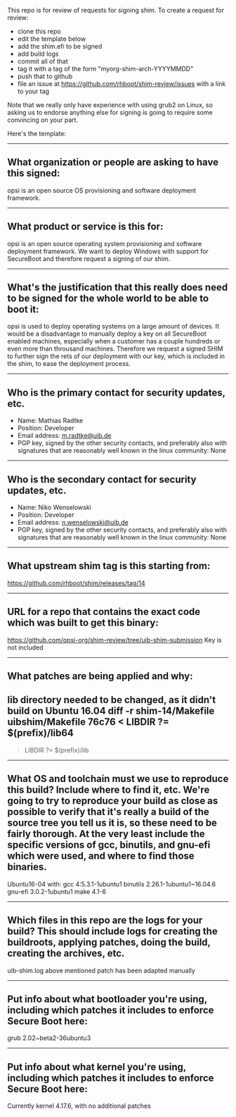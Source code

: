 This repo is for review of requests for signing shim.  To create a request for review:

- clone this repo
- edit the template below
- add the shim.efi to be signed
- add build logs
- commit all of that
- tag it with a tag of the form "myorg-shim-arch-YYYYMMDD"
- push that to github
- file an issue at https://github.com/rhboot/shim-review/issues with a link to your tag

Note that we really only have experience with using grub2 on Linux, so asking
us to endorse anything else for signing is going to require some convincing on
your part.

Here's the template:

-------------------------------------------------------------------------------
What organization or people are asking to have this signed:
-------------------------------------------------------------------------------
opsi is an open source OS provisioning and software deployment framework.

-------------------------------------------------------------------------------
What product or service is this for:
-------------------------------------------------------------------------------
opsi is an open source operating system provisioning and software deployment framework.
We want to deploy Windows with support for SecureBoot and therefore request a signing of our shim.

-------------------------------------------------------------------------------
What's the justification that this really does need to be signed for the whole world to be able to boot it:
-------------------------------------------------------------------------------
opsi is used to deploy operating systems on a large amount of devices. It would be a disadvantage to manually deploy a key on all SecureBoot enabled machines, especially when a customer has a couple hundreds or even more than throusand machines. Therefore we request a signed SHIM to further sign the rets of our deployment with our key, which is included in the shim, to ease the deployment process.

-------------------------------------------------------------------------------
Who is the primary contact for security updates, etc.
-------------------------------------------------------------------------------
- Name: Mathias Radtke
- Position: Developer
- Email address: m.radtke@uib.de
- PGP key, signed by the other security contacts, and preferably also with signatures that are reasonably well known in the linux community: None

-------------------------------------------------------------------------------
Who is the secondary contact for security updates, etc.
-------------------------------------------------------------------------------
- Name: Niko Wenselowski
- Position: Developer
- Email address: n.wenselowski@uib.de
- PGP key, signed by the other security contacts, and preferably also with signatures that are reasonably well known in the linux community: None

-------------------------------------------------------------------------------
What upstream shim tag is this starting from:
-------------------------------------------------------------------------------
https://github.com/rhboot/shim/releases/tag/14

-------------------------------------------------------------------------------
URL for a repo that contains the exact code which was built to get this binary:
-------------------------------------------------------------------------------
https://github.com/opsi-org/shim-review/tree/uib-shim-submission
Key is not included

-------------------------------------------------------------------------------
What patches are being applied and why:
-------------------------------------------------------------------------------
lib directory needed to be changed, as it didn't build on Ubuntu 16.04
diff -r shim-14/Makefile uibshim/Makefile
76c76
< 	LIBDIR			?= $(prefix)/lib64
---
> 	LIBDIR			?= $(prefix)/lib


-------------------------------------------------------------------------------
What OS and toolchain must we use to reproduce this build?  Include where to find it, etc.  We're going to try to reproduce your build as close as possible to verify that it's really a build of the source tree you tell us it is, so these need to be fairly thorough. At the very least include the specific versions of gcc, binutils, and gnu-efi which were used, and where to find those binaries.
-------------------------------------------------------------------------------
Ubuntu16-04 with:
    gcc                                   4:5.3.1-1ubuntu1
    binutils                              2.26.1-1ubuntu1~16.04.6
    gnu-efi                               3.0.2-1ubuntu1
    make                                  4.1-6

-------------------------------------------------------------------------------
Which files in this repo are the logs for your build?   This should include logs for creating the buildroots, applying patches, doing the build, creating the archives, etc.
-------------------------------------------------------------------------------
uib-shim.log
above mentioned patch has been adapted manually

-------------------------------------------------------------------------------
Put info about what bootloader you're using, including which patches it includes to enforce Secure Boot here:
-------------------------------------------------------------------------------
grub 2.02~beta2-36ubuntu3

-------------------------------------------------------------------------------
Put info about what kernel you're using, including which patches it includes to enforce Secure Boot here:
-------------------------------------------------------------------------------
Currently kernel 4.17.6, with no additional patches

